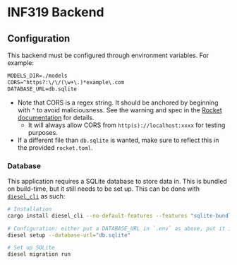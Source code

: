 # INF319 Backend

## Configuration

This backend must be configured through environment variables. For example:

```txt
MODELS_DIR=./models
CORS=^https?:\/\/(\w+\.)*example\.com
DATABASE_URL=db.sqlite
```

- Note that CORS is a regex string. It should be anchored by beginning with `^` to avoid
  maliciousness. See the warning and spec in the
  [Rocket documentation](https://docs.rs/rocket_cors/*/rocket_cors/type.AllowedOrigins.html) for
  details.
  - It will always allow CORS from `http(s)://localhost:xxxx` for testing purposes.
- If a different file than `db.sqlite` is wanted, make sure to reflect this in the provided
  `rocket.toml`.

### Database

This application requires a SQLite database to store data in. This is bundled on build-time, but it
still needs to be set up. This can be done with [`diesel_cli`](https://diesel.rs/) as such:

```sh
# Installation
cargo install diesel_cli --no-default-features --features "sqlite-bundled"

# Configuration: either put a DATABASE_URL in `.env` as above, put it in an environment variable, or
diesel setup --database-url="db.sqlite"

# Set up SQLite
diesel migration run
```
